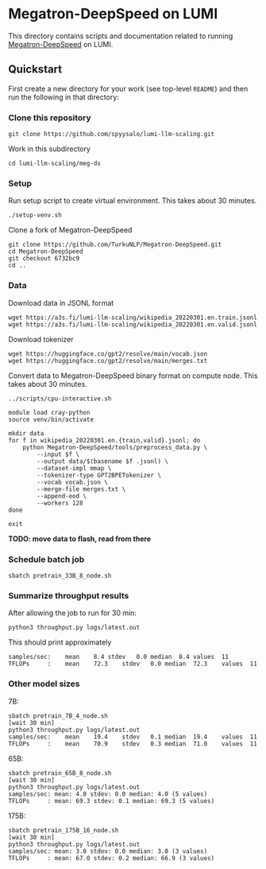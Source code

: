 # Megatron-DeepSpeed on LUMI

This directory contains scripts and documentation related to running
[Megatron-DeepSpeed](https://github.com/microsoft/Megatron-DeepSpeed)
on LUMI.

## Quickstart

First create a new directory for your work (see top-level `README`) and
then run the following in that directory:

### Clone this repository

```
git clone https://github.com/spyysalo/lumi-llm-scaling.git
```

Work in this subdirectory

```
cd lumi-llm-scaling/meg-ds
```

### Setup

Run setup script to create virtual environment. This takes about 30 minutes.

```
./setup-venv.sh 
```

Clone a fork of Megatron-DeepSpeed

```
git clone https://github.com/TurkuNLP/Megatron-DeepSpeed.git
cd Megatron-DeepSpeed
git checkout 6732bc9
cd ..
```

### Data

Download data in JSONL format

```
wget https://a3s.fi/lumi-llm-scaling/wikipedia_20220301.en.train.jsonl
wget https://a3s.fi/lumi-llm-scaling/wikipedia_20220301.en.valid.jsonl
```

Download tokenizer

```
wget https://huggingface.co/gpt2/resolve/main/vocab.json
wget https://huggingface.co/gpt2/resolve/main/merges.txt
```

Convert data to Megatron-DeepSpeed binary format on compute node.
This takes about 30 minutes.

```
../scripts/cpu-interactive.sh 

module load cray-python
source venv/bin/activate

mkdir data
for f in wikipedia_20220301.en.{train,valid}.jsonl; do
    python Megatron-DeepSpeed/tools/preprocess_data.py \
        --input $f \
        --output data/$(basename $f .jsonl) \
        --dataset-impl mmap \
        --tokenizer-type GPT2BPETokenizer \
        --vocab vocab.json \
        --merge-file merges.txt \
        --append-eod \
        --workers 128
done

exit
```

**TODO: move data to flash, read from there**

### Schedule batch job

```
sbatch pretrain_33B_8_node.sh 
```

### Summarize throughput results

After allowing the job to run for 30 min:

```
python3 throughput.py logs/latest.out
```

This should print approximately

```
samples/sec:	mean	8.4	stdev	0.0	median	8.4	values	11
TFLOPs     :	mean	72.3	stdev	0.0	median	72.3	values	11
```

### Other model sizes

7B:

```
sbatch pretrain_7B_4_node.sh
[wait 30 min]
python3 throughput.py logs/latest.out 
samples/sec:	mean	19.4	stdev	0.1	median	19.4	values	11
TFLOPs     :	mean	70.9	stdev	0.3	median	71.0	values	11
```

65B:

```
sbatch pretrain_65B_8_node.sh
[wait 30 min]
python3 throughput.py logs/latest.out 
samples/sec: mean: 4.0 stdev: 0.0 median: 4.0 (5 values)
TFLOPs     : mean: 69.3 stdev: 0.1 median: 69.3 (5 values)
```

175B:

```
sbatch pretrain_175B_16_node.sh
[wait 30 min]
python3 throughput.py logs/latest.out 
samples/sec: mean: 3.0 stdev: 0.0 median: 3.0 (3 values)
TFLOPs     : mean: 67.0 stdev: 0.2 median: 66.9 (3 values)
```
